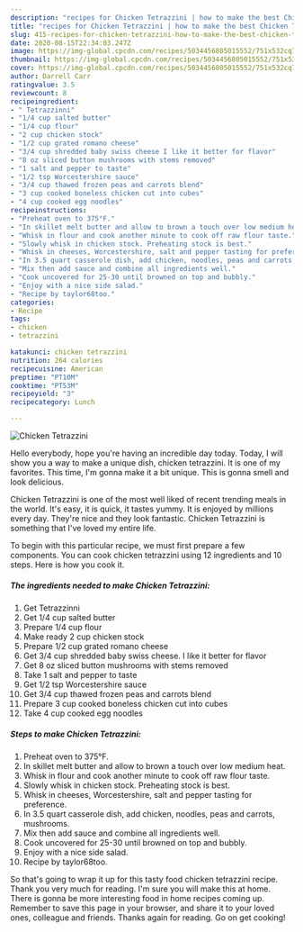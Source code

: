 ```yaml
---
description: "recipes for Chicken Tetrazzini | how to make the best Chicken Tetrazzini"
title: "recipes for Chicken Tetrazzini | how to make the best Chicken Tetrazzini"
slug: 415-recipes-for-chicken-tetrazzini-how-to-make-the-best-chicken-tetrazzini
date: 2020-08-15T22:34:03.247Z
image: https://img-global.cpcdn.com/recipes/5034456805015552/751x532cq70/chicken-tetrazzini-recipe-main-photo.jpg
thumbnail: https://img-global.cpcdn.com/recipes/5034456805015552/751x532cq70/chicken-tetrazzini-recipe-main-photo.jpg
cover: https://img-global.cpcdn.com/recipes/5034456805015552/751x532cq70/chicken-tetrazzini-recipe-main-photo.jpg
author: Darrell Carr
ratingvalue: 3.5
reviewcount: 8
recipeingredient:
- " Tetrazzinni"
- "1/4 cup salted butter"
- "1/4 cup flour"
- "2 cup chicken stock"
- "1/2 cup grated romano cheese"
- "3/4 cup shredded baby swiss cheese I like it better for flavor"
- "8 oz sliced button mushrooms with stems removed"
- "1 salt and pepper to taste"
- "1/2 tsp Worcestershire sauce"
- "3/4 cup thawed frozen peas and carrots blend"
- "3 cup cooked boneless chicken cut into cubes"
- "4 cup cooked egg noodles"
recipeinstructions:
- "Preheat oven to 375°F."
- "In skillet melt butter and allow to brown a touch over low medium heat."
- "Whisk in flour and cook another minute to cook off raw flour taste."
- "Slowly whisk in chicken stock. Preheating stock is best."
- "Whisk in cheeses, Worcestershire, salt and pepper tasting for preference."
- "In 3.5 quart casserole dish, add chicken, noodles, peas and carrots, mushrooms."
- "Mix then add sauce and combine all ingredients well."
- "Cook uncovered for 25-30 until browned on top and bubbly."
- "Enjoy with a nice side salad."
- "Recipe by taylor68too."
categories:
- Recipe
tags:
- chicken
- tetrazzini

katakunci: chicken tetrazzini 
nutrition: 264 calories
recipecuisine: American
preptime: "PT10M"
cooktime: "PT53M"
recipeyield: "3"
recipecategory: Lunch

---
```



![Chicken Tetrazzini](https://img-global.cpcdn.com/recipes/5034456805015552/751x532cq70/chicken-tetrazzini-recipe-main-photo.jpg)

Hello everybody, hope you're having an incredible day today. Today, I will show you a way to make a unique dish, chicken tetrazzini. It is one of my favorites. This time, I'm gonna make it a bit unique. This is gonna smell and look delicious.



Chicken Tetrazzini is one of the most well liked of recent trending meals in the world. It's easy, it is quick, it tastes yummy. It is enjoyed by millions every day. They're nice and they look fantastic. Chicken Tetrazzini is something that I've loved my entire life.


To begin with this particular recipe, we must first prepare a few components. You can cook chicken tetrazzini using 12 ingredients and 10 steps. Here is how you cook it.

<!--inarticleads1-->

##### The ingredients needed to make Chicken Tetrazzini:

1. Get  Tetrazzinni
1. Get 1/4 cup salted butter
1. Prepare 1/4 cup flour
1. Make ready 2 cup chicken stock
1. Prepare 1/2 cup grated romano cheese
1. Get 3/4 cup shredded baby swiss cheese. I like it better for flavor
1. Get 8 oz sliced button mushrooms with stems removed
1. Take 1 salt and pepper to taste
1. Get 1/2 tsp Worcestershire sauce
1. Get 3/4 cup thawed frozen peas and carrots blend
1. Prepare 3 cup cooked boneless chicken cut into cubes
1. Take 4 cup cooked egg noodles




<!--inarticleads2-->

##### Steps to make Chicken Tetrazzini:

1. Preheat oven to 375°F.
1. In skillet melt butter and allow to brown a touch over low medium heat.
1. Whisk in flour and cook another minute to cook off raw flour taste.
1. Slowly whisk in chicken stock. Preheating stock is best.
1. Whisk in cheeses, Worcestershire, salt and pepper tasting for preference.
1. In 3.5 quart casserole dish, add chicken, noodles, peas and carrots, mushrooms.
1. Mix then add sauce and combine all ingredients well.
1. Cook uncovered for 25-30 until browned on top and bubbly.
1. Enjoy with a nice side salad.
1. Recipe by taylor68too.




So that's going to wrap it up for this tasty food chicken tetrazzini recipe. Thank you very much for reading. I'm sure you will make this at home. There is gonna be more interesting food in home recipes coming up. Remember to save this page in your browser, and share it to your loved ones, colleague and friends. Thanks again for reading. Go on get cooking!

